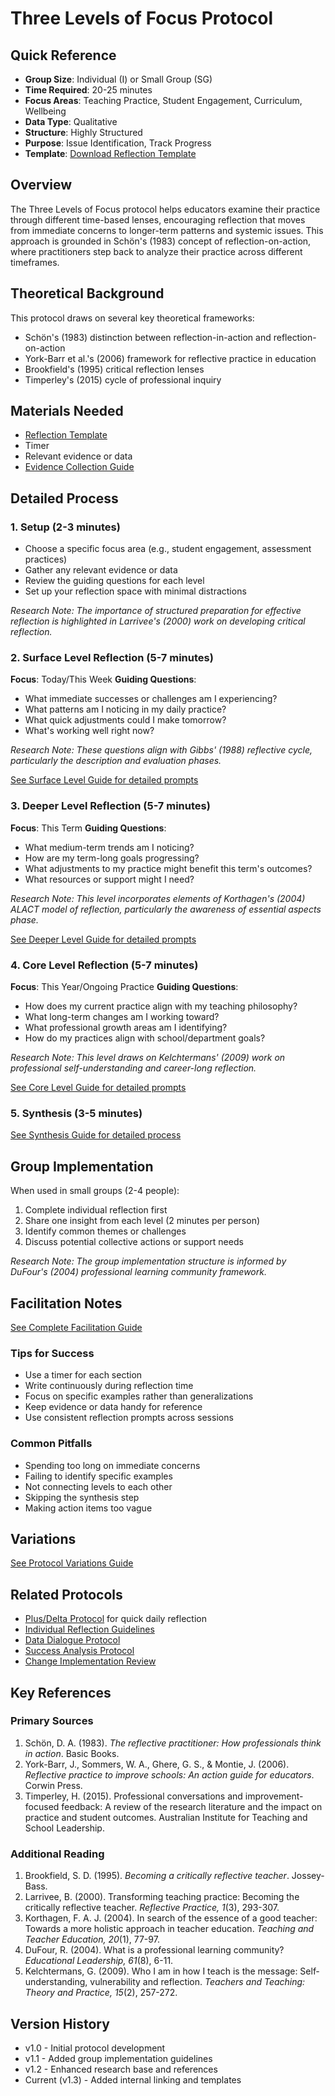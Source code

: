 # Three Levels of Focus Protocol

## Quick Reference
- **Group Size**: Individual (I) or Small Group (SG)
- **Time Required**: 20-25 minutes
- **Focus Areas**: Teaching Practice, Student Engagement, Curriculum, Wellbeing
- **Data Type**: Qualitative
- **Structure**: Highly Structured
- **Purpose**: Issue Identification, Track Progress
- **Template**: [Download Reflection Template](../templates/three-levels-template.md)

## Overview
The Three Levels of Focus protocol helps educators examine their practice through different time-based lenses, encouraging reflection that moves from immediate concerns to longer-term patterns and systemic issues. This approach is grounded in Schön's (1983) concept of reflection-on-action, where practitioners step back to analyze their practice across different timeframes.

## Theoretical Background
This protocol draws on several key theoretical frameworks:
- Schön's (1983) distinction between reflection-in-action and reflection-on-action
- York-Barr et al.'s (2006) framework for reflective practice in education
- Brookfield's (1995) critical reflection lenses
- Timperley's (2015) cycle of professional inquiry

## Materials Needed
- [Reflection Template](../templates/three-levels-template.md)
- Timer
- Relevant evidence or data
- [Evidence Collection Guide](../guides/evidence-collection-guide.md)

## Detailed Process

### 1. Setup (2-3 minutes)
- Choose a specific focus area (e.g., student engagement, assessment practices)
- Gather any relevant evidence or data
- Review the guiding questions for each level
- Set up your reflection space with minimal distractions

*Research Note: The importance of structured preparation for effective reflection is highlighted in Larrivee's (2000) work on developing critical reflection.*

### 2. Surface Level Reflection (5-7 minutes)
**Focus**: Today/This Week
**Guiding Questions**:
- What immediate successes or challenges am I experiencing?
- What patterns am I noticing in my daily practice?
- What quick adjustments could I make tomorrow?
- What's working well right now?

*Research Note: These questions align with Gibbs' (1988) reflective cycle, particularly the description and evaluation phases.*

[See Surface Level Guide for detailed prompts](../guides/surface-level-reflection.md)

### 3. Deeper Level Reflection (5-7 minutes)
**Focus**: This Term
**Guiding Questions**:
- What medium-term trends am I noticing?
- How are my term-long goals progressing?
- What adjustments to my practice might benefit this term's outcomes?
- What resources or support might I need?

*Research Note: This level incorporates elements of Korthagen's (2004) ALACT model of reflection, particularly the awareness of essential aspects phase.*

[See Deeper Level Guide for detailed prompts](../guides/deeper-level-reflection.md)

### 4. Core Level Reflection (5-7 minutes)
**Focus**: This Year/Ongoing Practice
**Guiding Questions**:
- How does my current practice align with my teaching philosophy?
- What long-term changes am I working toward?
- What professional growth areas am I identifying?
- How do my practices align with school/department goals?

*Research Note: This level draws on Kelchtermans' (2009) work on professional self-understanding and career-long reflection.*

[See Core Level Guide for detailed prompts](../guides/core-level-reflection.md)

### 5. Synthesis (3-5 minutes)
[See Synthesis Guide for detailed process](../guides/synthesis-reflection.md)

## Group Implementation
When used in small groups (2-4 people):
1. Complete individual reflection first
2. Share one insight from each level (2 minutes per person)
3. Identify common themes or challenges
4. Discuss potential collective actions or support needs

*Research Note: The group implementation structure is informed by DuFour's (2004) professional learning community framework.*

## Facilitation Notes
[See Complete Facilitation Guide](../guides/facilitation-tips.md)

### Tips for Success
- Use a timer for each section
- Write continuously during reflection time
- Focus on specific examples rather than generalizations
- Keep evidence or data handy for reference
- Use consistent reflection prompts across sessions

### Common Pitfalls
- Spending too long on immediate concerns
- Failing to identify specific examples
- Not connecting levels to each other
- Skipping the synthesis step
- Making action items too vague

## Variations
[See Protocol Variations Guide](../guides/protocol-variations.md)

## Related Protocols
- [Plus/Delta Protocol](plus-delta.md) for quick daily reflection
- [Individual Reflection Guidelines](individual-reflection.md)
- [Data Dialogue Protocol](data-dialogue.md)
- [Success Analysis Protocol](success-analysis.md)
- [Change Implementation Review](change-implementation.md)

## Key References

### Primary Sources
1. Schön, D. A. (1983). *The reflective practitioner: How professionals think in action*. Basic Books.
2. York-Barr, J., Sommers, W. A., Ghere, G. S., & Montie, J. (2006). *Reflective practice to improve schools: An action guide for educators*. Corwin Press.
3. Timperley, H. (2015). Professional conversations and improvement-focused feedback: A review of the research literature and the impact on practice and student outcomes. Australian Institute for Teaching and School Leadership.

### Additional Reading
1. Brookfield, S. D. (1995). *Becoming a critically reflective teacher*. Jossey-Bass.
2. Larrivee, B. (2000). Transforming teaching practice: Becoming the critically reflective teacher. *Reflective Practice, 1*(3), 293-307.
3. Korthagen, F. A. J. (2004). In search of the essence of a good teacher: Towards a more holistic approach in teacher education. *Teaching and Teacher Education, 20*(1), 77-97.
4. DuFour, R. (2004). What is a professional learning community? *Educational Leadership, 61*(8), 6-11.
5. Kelchtermans, G. (2009). Who I am in how I teach is the message: Self‐understanding, vulnerability and reflection. *Teachers and Teaching: Theory and Practice, 15*(2), 257-272.

## Version History
- v1.0 - Initial protocol development
- v1.1 - Added group implementation guidelines
- v1.2 - Enhanced research base and references
- Current (v1.3) - Added internal linking and templates

